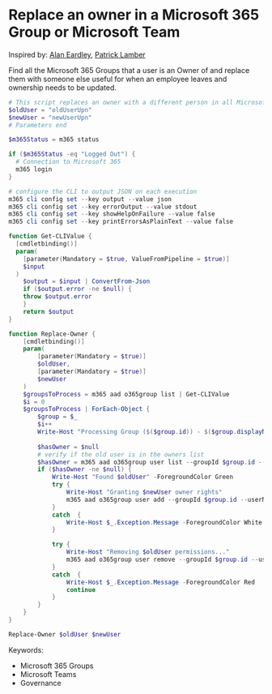 # Replace an owner in a Microsoft 365 Group or Microsoft Team

Inspired by: [Alan Eardley](https://blog.eardley.org.uk/2021/04/managing-teams-movers-and-leavers/), [Patrick Lamber](https://www.nubo.eu/Replace-Owners-In-A-Microsoft-Group-Or-Team/)

Find all the Microsoft 365 Groups that a user is an Owner of and replace them with someone else useful for when an employee leaves and ownership needs to be updated.

```powershell tab="PowerShell Core"
# This script replaces an owner with a different person in all Microsoft 365 Groups
$oldUser = "oldUserUpn"
$newUser = "newUserUpn"
# Parameters end

$m365Status = m365 status

if ($m365Status -eq "Logged Out") {
  # Connection to Microsoft 365
  m365 login
}

# configure the CLI to output JSON on each execution
m365 cli config set --key output --value json
m365 cli config set --key errorOutput --value stdout
m365 cli config set --key showHelpOnFailure --value false
m365 cli config set --key printErrorsAsPlainText --value false

function Get-CLIValue {
  [cmdletbinding()]
  param(
    [parameter(Mandatory = $true, ValueFromPipeline = $true)]
    $input
  )
    $output = $input | ConvertFrom-Json
    if ($output.error -ne $null) {
    throw $output.error
    }
    return $output
}

function Replace-Owner {
    [cmdletbinding()]
    param(
        [parameter(Mandatory = $true)]
        $oldUser,
        [parameter(Mandatory = $true)]
        $newUser
    )
    $groupsToProcess = m365 aad o365group list | Get-CLIValue  
    $i = 0
    $groupsToProcess | ForEach-Object {
        $group = $_
        $i++
        Write-Host "Processing Group ($($group.id)) - $($group.displayName) - ($i/$($groupsToProcess.Length))" -ForegroundColor DarkGray
 
        $hasOwner = $null
        # verify if the old user is in the owners list
        $hasOwner = m365 aad o365group user list --groupId $group.id --query "[?userType=='Owner' && userPrincipalName=='$oldUser'].[id]" | Get-CLIValue
        if ($hasOwner -ne $null) {
            Write-Host "Found $oldUser" -ForegroundColor Green
            try {
                Write-Host "Granting $newUser owner rights"
                m365 aad o365group user add --groupId $group.id --userName $newUser --role Owner | Get-CLIValue
            }
            catch  {
                Write-Host $_.Exception.Message -ForegroundColor White
            }

            try {
                Write-Host "Removing $oldUser permissions..."
                m365 aad o365group user remove --groupId $group.id --userName $oldUser --confirm $false | Get-CLIValue
            }
            catch  {
                Write-Host $_.Exception.Message -ForegroundColor Red
                continue
            }
        }
    }
}

Replace-Owner $oldUser $newUser
```

Keywords:

- Microsoft 365 Groups
- Microsoft Teams
- Governance
